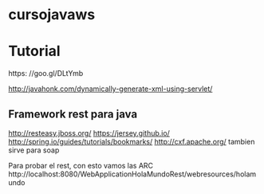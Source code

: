 # cursojavaws

Tutorial
=========

https: //goo.gl/DLtYmb

http://javahonk.com/dynamically-generate-xml-using-servlet/


Framework rest para java
---------------------
http://resteasy.jboss.org/
https://jersey.github.io/
http://spring.io/guides/tutorials/bookmarks/
http://cxf.apache.org/ tambien sirve para soap


Para probar el rest, con esto vamos las ARC
http://localhost:8080/WebApplicationHolaMundoRest/webresources/holamundo

